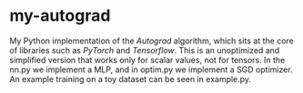 # my-autograd

My Python implementation of the *Autograd* algorithm, which sits at the core of libraries such as *PyTorch* and *Tensorflow*.
This is an unoptimized and simplified version that works only for scalar values, not for tensors.
In the nn.py we implement a MLP, and in optim.py we implement a SGD optimizer. An example training on a toy dataset can be seen in example.py.

